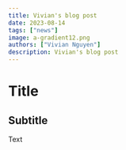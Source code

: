 ```yaml
---
title: Vivian's blog post
date: 2023-08-14
tags: ["news"]
image: a-gradient12.png
authors: ["Vivian Nguyen"]
description: Vivian's blog post
---
```


# Title

## Subtitle 
Text
